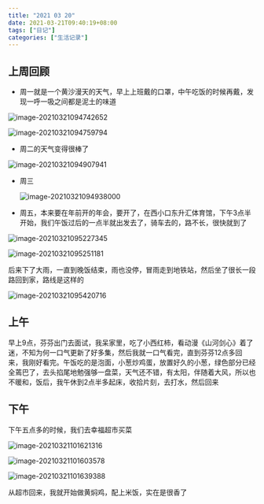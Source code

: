 ```yaml
---
title: "2021 03 20"
date: 2021-03-21T09:40:19+08:00
tags: ["日记"]
categories: ["生活记录"]
---
```


## 上周回顾

- 周一就是一个黄沙漫天的天气，早上上班戴的口罩，中午吃饭的时候再戴，发现一呼一吸之间都是泥土的味道

![image-20210321094742652](https://i.loli.net/2021/03/21/BpSXtYC1JOFERHK.png)

![image-20210321094759794](https://i.loli.net/2021/03/21/hIZnN6rDqtOVvTE.png)

- 周二的天气变得很棒了

![image-20210321094907941](https://i.loli.net/2021/03/21/nK1LsFoYaeNuU5j.png)

- 周三

  ![image-20210321094938000](https://i.loli.net/2021/03/21/Yt5ZTv6uCFUf1M4.png)

- 周五，本来要在年前开的年会，要开了，在西小口东升汇体育馆，下午3点半开始，我们午饭过后的一点半就出发去了，骑车去的，路不长，很快就到了

![image-20210321095227345](https://i.loli.net/2021/03/21/UtxqBRo8Ebf7dJC.png)

![image-20210321095251181](https://i.loli.net/2021/03/21/lXB2sQnNRutcHGV.png)

后来下了大雨，一直到晚饭结束，雨也没停，冒雨走到地铁站，然后坐了很长一段路回到家，路线是这样的

![image-20210321095420716](https://i.loli.net/2021/03/21/QhMOwF9kG1DpoNd.png)



## 上午

早上9点，芬芬出门去面试，我呆家里，吃了小西红柿，看动漫《山河剑心》着了迷，不知为何一口气更新了好多集，然后我就一口气看完，直到芬芬12点多回来，我刚好看完。午饭吃的是泡面，小葱炒鸡蛋，放置好久的小葱，绿色部分已经全蔫巴了，去头掐尾地勉强够一盘菜，天气还不错，有太阳，伴随着大风，所以也不暖和，饭后，我午休到2点半多起床，收拾片刻，去打水，然后回来



## 下午

下午五点多的时候，我们去幸福超市买菜

![image-20210321101621316](https://i.loli.net/2021/03/21/PnMZuYAXmbVOxWq.png)

![image-20210321101603578](https://i.loli.net/2021/03/21/RgAVTj2aslY65Eb.png)

![image-20210321101639388](https://i.loli.net/2021/03/21/zGIXOAP5CyqHVT2.png)

从超市回来，我就开始做黄焖鸡，配上米饭，实在是很香了